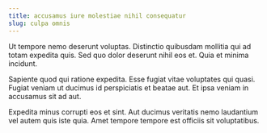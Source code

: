 ```yaml
---
title: accusamus iure molestiae nihil consequatur
slug: culpa omnis
---
```


Ut tempore nemo deserunt voluptas. Distinctio quibusdam mollitia qui ad totam expedita quis. Sed quo dolor deserunt nihil eos et. Quia et minima incidunt.

Sapiente quod qui ratione expedita. Esse fugiat vitae voluptates qui quasi. Fugiat veniam ut ducimus id perspiciatis et beatae aut. Et ipsa veniam in accusamus sit ad aut.

Expedita minus corrupti eos et sint. Aut ducimus veritatis nemo laudantium vel autem quis iste quia. Amet tempore tempore est officiis sit voluptatibus.

